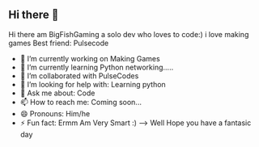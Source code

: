 ## Hi there 👋

Hi there am BigFishGaming a solo dev  who loves to code:) i love making games
Best friend: Pulsecode


- 🔭 I’m currently working on  Making Games 
- 🌱 I’m currently learning Python networking.....
- 👯 I’m collaborated with PulseCodes 
- 🤔 I’m looking for help with: Learning python
- 💬 Ask me about: Code
- 📫 How to reach me: Coming soon...
- 😄 Pronouns: Him/he
- ⚡ Fun fact: Ermm Am Very Smart :)
--> Well Hope you have a fantasic day
